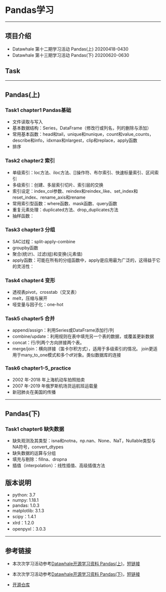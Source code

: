 # Pandas学习
---
## 项目介绍
- Datawhale 第十二期学习活动 Pandas(上) 20200418-0430
- Datawhale 第十三期学习活动 Pandas(下) 20200620-0630

## Task
---
## Pandas(上)

### Task1 chapter1 Pandas基础
* 文件读取与写入
* 基本数据结构：Series，DataFrame（修改行或列名，列的删除与添加）
* 常用基本函数：head和tail，unique和nunique，count和value_counts，describe和info，idxmax和nlargest，clip和replace，apply函数
* 排序

### Task2 chapter2 索引
* 单级索引：loc方法、iloc方法、[]操作符、布尔索引、快速标量索引、区间索引
* 多级索引：创建、多层索引切片、索引层的交换
* 索引设定：index_col参数、reindex和reindex_like、set_index和reset_index、rename_axis和rename
* 常用索引型函数：where函数、mask函数、query函数
* 重复元素处理：duplicated方法、drop_duplicates方法
* 抽样函数：

### Task3 chapter3 分组
* SAC过程：split-apply-combine
* groupby函数
* 聚合(统计)、过滤(组)和变换(元素值)
* apply函数：可能在所有的分组函数中，apply是应用最为广泛的，这得益于它的灵活性：

### Task4 chapter4 变形
* 透视表pivot，crosstab（交叉表）
* melt，压缩与展开
* 哑变量与因子化：one-hot

### Task5 chapter5 合并
* append/assign：利用Series或DataFrame添加行/列
* combine/update：利用规则在表中填充另一个表的数据，或覆盖更新数据
* concat：行/列两个方向拼接两个表。
* merge/join：横向拼接（笛卡尔积方式），适用于多级索引的情况。 join更适用于many_to_one模式和多个df对象。类似数据库的连接

### Task6 chapter1-5_practice
* 2002 年-2018 年上海机动车拍照拍卖
* 2007 年-2019 年俄罗斯机场货运航班运载量
* 新冠肺炎在美国的传播

---
## Pandas(下)

### Task1 chapter6 缺失数据
* 缺失观测及其类型：isna和notna，np.nan、None、NaT，Nullable类型与NA符号，convert_dtypes
* 缺失数据的运算与分组
* 填充与剔除：fillna、dropna
* 插值（interpolation）：线性插值、高级插值方法






## 版本说明
* python: 3.7
* numpy: 1.18.1
* pandas: 1.0.3
* matplotlib: 3.1.3
* scipy：1.4.1
* xlrd：1.2.0
* openpyxl：3.0.3


---
## 参考链接
- 本次次学习活动参考[Datawhale开源学习资料 Pandas(上)](https://github.com/datawhalechina/team-learning/tree/master/01%20%E7%BC%96%E7%A8%8B%E8%AF%AD%E8%A8%80%E4%B8%8E%E6%95%B0%E6%8D%AE%E7%BB%93%E6%9E%84/%E7%BC%96%E7%A8%8B%E5%AE%9E%E8%B7%B5%EF%BC%88Pandas%20%E4%B8%8A%EF%BC%89)，[短链接](http://dwz.date/aKw6)

- 本次次学习活动参考[Datawhale开源学习资料 Pandas(下)](https://github.com/datawhalechina/team-learning/tree/master/01%20%E7%BC%96%E7%A8%8B%E8%AF%AD%E8%A8%80%E4%B8%8E%E6%95%B0%E6%8D%AE%E7%BB%93%E6%9E%84/%E7%BC%96%E7%A8%8B%E5%AE%9E%E8%B7%B5%EF%BC%88Pandas%20%E4%B8%8B%EF%BC%89)，[短链接](http://dwz.date/aZCT)

- [开源仓库](https://github.com/datawhalechina/joyful-pandas)